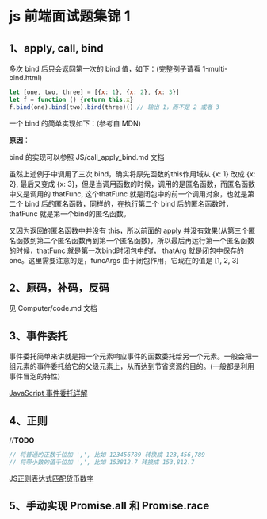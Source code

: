 # js 前端面试题集锦 1

## 1、apply, call, bind

多次 bind 后只会返回第一次的 bind 值，如下：(完整例子请看 1-multi-bind.html)

```js
let [one, two, three] = [{x: 1}, {x: 2}, {x: 3}]
let f = function () {return this.x}
f.bind(one).bind(two).bind(three)() // 输出 1，而不是 2 或者 3
```

一个 bind 的简单实现如下：(参考自 MDN)

**原因**：

bind 的实现可以参照 JS/call_apply_bind.md 文档

虽然上述例子中调用了三次 bind，确实将原先函数的this作用域从 {x: 1} 改成 {x: 2}, 最后又变成 {x: 3}，但是当调用函数的时候，调用的是匿名函数，而匿名函数中又是调用的 thatFunc, 这个thatFunc 就是闭包中的前一个调用对象，也就是第二个 bind 后的匿名函数，同样的，在执行第二个 bind 后的匿名函数时，thatFunc 就是第一个bind的匿名函数。

又因为返回的匿名函数中并没有 this，所以前面的 apply 并没有效果(从第三个匿名函数到第二个匿名函数再到第一个匿名函数)，所以最后再运行第一个匿名函数的时候，thatFunc 就是第一次bind时闭包中的f， thatArg 就是闭包中保存的one。这里需要注意的是，funcArgs 由于闭包作用，它现在的值是 [1, 2, 3]

## 2、原码，补码，反码

见 Computer/code.md 文档

## 3、事件委托

事件委托简单来讲就是把一个元素响应事件的函数委托给另一个元素。一般会把一组元素的事件委托给它的父级元素上，从而达到节省资源的目的。(一般都是利用事件冒泡的特性)

[JavaScript 事件委托详解](https://zhuanlan.zhihu.com/p/26536815)

## 4、正则

//**TODO**

```js
// 将普通的正数千位加 ',', 比如 123456789 转换成 123,456,789
// 将带小数的值千位加 ',', 比如 153812.7 转换成 153,812.7
```

[JS正则表达式匹配货币数字](http://c.biancheng.net/view/5648.html)

## 5、手动实现 Promise.all 和 Promise.race

